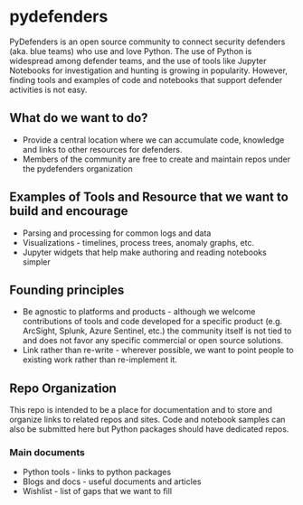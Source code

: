 # pydefenders

PyDefenders is an open source community to connect security defenders (aka. blue teams) who use and love Python. The use of Python is widespread among defender teams, and the use of tools like Jupyter Notebooks for investigation and hunting is growing in popularity. However, finding tools and examples of code and notebooks that support defender activities is not easy.

## What do we want to do?

- Provide a central location where we can accumulate code, knowledge and links to other resources for defenders.
- Members of the community are free to create and maintain repos under the pydefenders organization

## Examples of Tools and Resource that we want to build and encourage

- Parsing and processing for common logs and data
- Visualizations - timelines, process trees, anomaly graphs, etc.
- Jupyter widgets that help make authoring and reading notebooks simpler

## Founding principles
- Be agnostic to platforms and products - although we welcome contributions of tools and code developed for a specific product (e.g. ArcSight, Splunk, Azure Sentinel, etc.) the community itself is not tied to and does not favor any specific commercial or open source solutions.
- Link rather than re-write - wherever possible, we want to point people to existing work rather than re-implement it.

## Repo Organization
This repo is intended to be a place for documentation and to store and organize links to related repos and sites. Code and notebook samples can also be submitted here but Python packages should have dedicated repos. 

### Main documents

- Python tools - links to python packages
- Blogs and docs - useful documents and articles
- Wishlist - list of gaps that we want to fill
